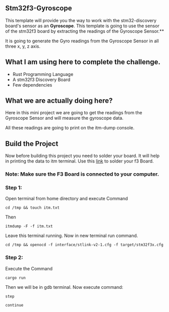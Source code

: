 ## Stm32f3-Gyroscope
This template will provide you the way to work with the stm32-discovery board's sensor as an **Gyroscope**.
This template is going to use the sensor of the stm32f3 board by extracting the readings of the Gyroscope Sensor.**

It is going to generate the Gyro readings from the Gyroscope Sensor in all three x, y, z axis.

## What I am using here to complete the challenge.

- Rust Programming Language
- A stm32f3 Discovery Board
- Few dependencies

## What we are actually doing here?

Here in this mini project we are going to get the readings from the Gyroscope Sensor and will measure the gyroscope data.

All these readings are going to print on the itm-dump console.

## Build the Project

Now before building this project you need to solder your board. It will help in printing the data to itm terminal.
Use this [link](https://docs.rust-embedded.org/discovery/06-hello-world/index.html) to solder your f3 Board.

### Note: Make sure the F3 Board is connected to your computer.

### Step 1:
Open terminal from home directory and execute Command

`cd /tmp && touch itm.txt`

Then

`itmdump -F -f itm.txt`

Leave this terminal running. Now in new terminal run command.

`cd /tmp && openocd -f interface/stlink-v2-1.cfg -f target/stm32f3x.cfg`

### Step 2:
Execute the Command

`cargo run`

Then we will be in gdb terminal. Now execute command:

`step`

`continue`